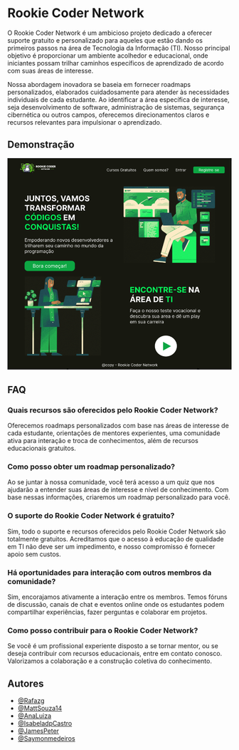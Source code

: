 
# Rookie Coder Network


O Rookie Coder Network é um ambicioso projeto dedicado a oferecer suporte gratuito e personalizado para aqueles que estão dando os primeiros passos na área de Tecnologia da Informação (TI). Nosso principal objetivo é proporcionar um ambiente acolhedor e educacional, onde iniciantes possam trilhar caminhos específicos de aprendizado de acordo com suas áreas de interesse.

Nossa abordagem inovadora se baseia em fornecer roadmaps personalizados, elaborados cuidadosamente para atender às necessidades individuais de cada estudante. Ao identificar a área específica de interesse, seja desenvolvimento de software, administração de sistemas, segurança cibernética ou outros campos, oferecemos direcionamentos claros e recursos relevantes para impulsionar o aprendizado.


## Demonstração

![alt text](https://github.com/Rafazg/open-source/blob/main/DesignPaginaInicialFigma.png?raw=true)




## FAQ

###  Quais recursos são oferecidos pelo Rookie Coder Network?

Oferecemos roadmaps personalizados com base nas áreas de interesse de cada estudante, orientações de mentores experientes, uma comunidade ativa para interação e troca de conhecimentos, além de recursos educacionais gratuitos.

### Como posso obter um roadmap personalizado?

Ao se juntar à nossa comunidade, você terá acesso a um quiz que nos ajudarão a entender suas áreas de interesse e nível de conhecimento. Com base nessas informações, criaremos um roadmap personalizado para você.

 ### O suporte do Rookie Coder Network é gratuito?

Sim, todo o suporte e recursos oferecidos pelo Rookie Coder Network são totalmente gratuitos. Acreditamos que o acesso à educação de qualidade em TI não deve ser um impedimento, e nosso compromisso é fornecer apoio sem custos.

### Há oportunidades para interação com outros membros da comunidade?

Sim, encorajamos ativamente a interação entre os membros. Temos fóruns de discussão, canais de chat e eventos online onde os estudantes podem compartilhar experiências, fazer perguntas e colaborar em projetos.

### Como posso contribuir para o Rookie Coder Network?

Se você é um profissional experiente disposto a se tornar mentor, ou se deseja contribuir com recursos educacionais, entre em contato conosco. Valorizamos a colaboração e a construção coletiva do conhecimento.

## Autores

- [@Rafazg](https://github.com/Rafazg)
- [@MattSouza14](https://github.com/MattSouza14)
- [@AnaLuiza]()
- [@IsabeladpCastro](https://github.com/IsabeladpCastro)
- [@JamesPeter](https://github.com/Jmspter)
- [@Saymonmedeiros](https://github.com/saymonmedeiros)

